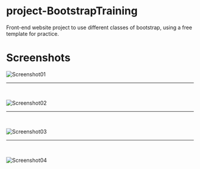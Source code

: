 # project-BootstrapTraining

Front-end website project to use different classes of bootstrap, using a free template for practice.

# Screenshots

![Screenshot01](https://user-images.githubusercontent.com/26155340/148007526-1a8bccba-6529-4430-b398-4fb97032dd71.png)
<br>
<hr>
<br>

![Screenshot02](https://user-images.githubusercontent.com/26155340/148007531-4bae00ae-0822-4c3a-8871-ab1a2bee2f85.png)
<br>
<hr>
<br>

![Screenshot03](https://user-images.githubusercontent.com/26155340/148007535-112996ff-ea46-4825-a593-2a0d0890dda7.png)
<br>
<hr>
<br>

![Screenshot04](https://user-images.githubusercontent.com/26155340/148007540-656a0fa4-11ba-4157-9c75-46f7a6a3d53a.png)
